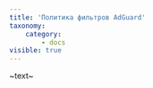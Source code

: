 ```yaml
---
title: 'Политика фильтров AdGuard'
taxonomy:
    category:
        - docs
visible: true
---
```


~text~